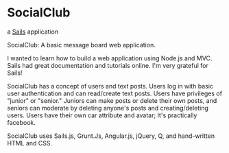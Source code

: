 # SocialClub

a [Sails](http://sailsjs.org) application

SocialClub: A basic message board web application.

I wanted to learn how to build a web application using Node.js and MVC. Sails had great documentation and tutorials online. I'm very grateful for Sails!

SocialClub has a concept of users and text posts. Users log in with basic user authentication and can read/create text posts. Users have privileges of "junior" or "senior." Juniors can make posts or delete their own posts, and seniors can moderate by deleting anyone's posts and creating/deleting users. Users have their own car attribute and avatar; It's practically facebook.

SocialClub uses Sails.js, Grunt.Js, Angular.js, jQuery, Q, and hand-written HTML and CSS.